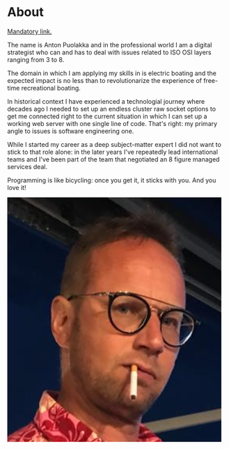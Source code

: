 
About
=====

[Mandatory link.](diary-028.md)

The name is Anton Puolakka and in the professional world I am a digital strategist who can and has to deal with issues related to ISO OSI layers ranging from 3 to 8.

The domain in which I am applying my skills in is electric boating and the expected impact is no less than to revolutionarize the experience of free-time recreational boating.

In historical context I have experienced a technologial journey where decades ago I needed to set up an endless cluster raw socket options to get me connected right to the current situation in which I can set up a working web server with one single line of code. That's right: my primary angle to issues is software engineering one.

While I started my career as a deep subject-matter expert I did not want to stick to that role alone: in the later years I've repeatedly lead international teams and I've been part of the team that negotiated an 8 figure managed services deal.

Programming is like bicycling: once you get it, it sticks with you. And you love it!

![my nice face][rumble]

[rumble]: https://raw.githubusercontent.com/aaltomcc/cs-ej4101-fall-2019-028-starter/master/rumble.png "YOLO vs. smoking is bad for you"
